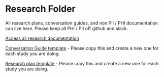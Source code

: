 # Research Folder

All research plans, conversation guides, and non PII / PHI documentation can live here. Please keep all PHI / PII off github and slack. 

[Access all research documentation](https://github.com/department-of-veterans-affairs/va.gov-team/tree/master/platform/research) 

[Conversation Guide template](https://github.com/department-of-veterans-affairs/va.gov-team/blob/master/platform/research/planning/conversation-guide-template.md) - Please copy this and create a new one for each study you are doing. 

[Research plan template](https://github.com/department-of-veterans-affairs/va.gov-team/blob/master/platform/research/research-plan-template.md) - Please copy this and create a new one for each study you are doing. 


